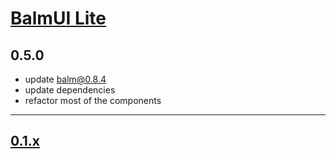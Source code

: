 # [BalmUI Lite](http://balmjs.com/ui-vue-lite/)

## 0.5.0

- update balm@0.8.4
- update dependencies
- refactor most of the components

---

## [0.1.x](https://github.com/balmjs/ui-vue-lite/blob/0.1.x/CHANGELOG.md)

